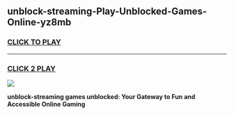
## unblock-streaming-Play-Unblocked-Games-Online-yz8mb
<h3>
<a href="https://premium76.site?title=unblock-streaming&ref=25A">CLICK TO PLAY</a></h3>
<hr>

<h3>
<a href="https://premium76.site?title=unblock-streaming&ref=25A">CLICK 2 PLAY</a>
  
</h3>

<a href="https://premium76.site?title=unblock-streaming&ref=25A"><img src="https://clearcache.store/games.png"></a>


**unblock-streaming games unblocked: Your Gateway to Fun and Accessible Online Gaming**
